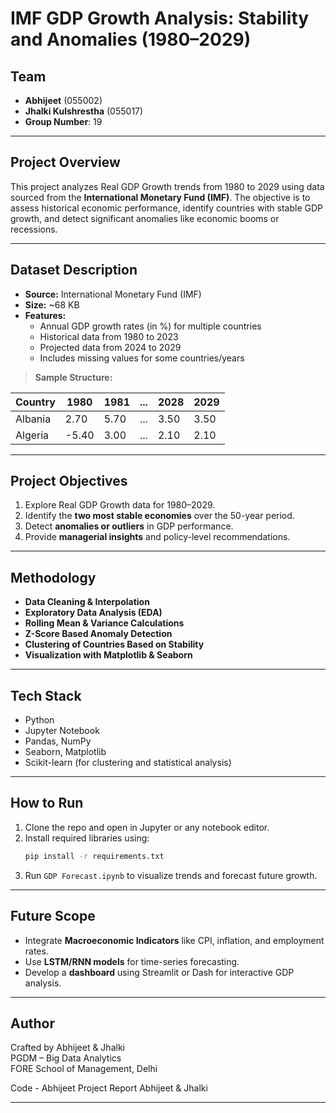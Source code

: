 #  IMF GDP Growth Analysis: Stability and Anomalies (1980–2029)

##  Team
- **Abhijeet** (055002)
- **Jhalki Kulshrestha** (055017)  
- **Group Number**: 19

---

##  Project Overview

This project analyzes Real GDP Growth trends from 1980 to 2029 using data sourced from the **International Monetary Fund (IMF)**. The objective is to assess historical economic performance, identify countries with stable GDP growth, and detect significant anomalies like economic booms or recessions.

---

##  Dataset Description

- **Source:** International Monetary Fund (IMF)
- **Size:** ~68 KB
- **Features:**
  - Annual GDP growth rates (in %) for multiple countries
  - Historical data from 1980 to 2023
  - Projected data from 2024 to 2029
  - Includes missing values for some countries/years

> **Sample Structure:**

| Country     | 1980  | 1981  | ... | 2028  | 2029  |
|-------------|-------|-------|-----|--------|--------|
| Albania     | 2.70  | 5.70  | ... | 3.50   | 3.50   |
| Algeria     | -5.40 | 3.00  | ... | 2.10   | 2.10   |

---

##  Project Objectives

1. Explore Real GDP Growth data for 1980–2029.
2. Identify the **two most stable economies** over the 50-year period.
3. Detect **anomalies or outliers** in GDP performance.
4. Provide **managerial insights** and policy-level recommendations.

---

##  Methodology

- **Data Cleaning & Interpolation**
- **Exploratory Data Analysis (EDA)**
- **Rolling Mean & Variance Calculations**
- **Z-Score Based Anomaly Detection**
- **Clustering of Countries Based on Stability**
- **Visualization with Matplotlib & Seaborn**

---

##  Tech Stack

- Python
- Jupyter Notebook
- Pandas, NumPy
- Seaborn, Matplotlib
- Scikit-learn (for clustering and statistical analysis)


---

##  How to Run

1. Clone the repo and open in Jupyter or any notebook editor.
2. Install required libraries using:
   ```bash
   pip install -r requirements.txt
   ```
3. Run `GDP Forecast.ipynb` to visualize trends and forecast future growth.

---

##  Future Scope

- Integrate **Macroeconomic Indicators** like CPI, inflation, and employment rates.
- Use **LSTM/RNN models** for time-series forecasting.
- Develop a **dashboard** using Streamlit or Dash for interactive GDP analysis.

---

##  Author

Crafted by Abhijeet & Jhalki  
PGDM – Big Data Analytics  
FORE School of Management, Delhi

Code - Abhijeet
Project Report Abhijeet & Jhalki

---

